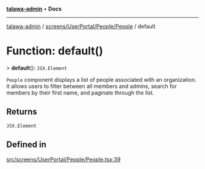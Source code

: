 [**talawa-admin**](../../../../../README.md) • **Docs**

***

[talawa-admin](../../../../../modules.md) / [screens/UserPortal/People/People](../README.md) / default

# Function: default()

\> **default**(): `JSX.Element`

`People` component displays a list of people associated with an organization.
It allows users to filter between all members and admins, search for members by their first name,
and paginate through the list.

## Returns

`JSX.Element`

## Defined in

[src/screens/UserPortal/People/People.tsx:39](https://github.com/PalisadoesFoundation/talawa-admin/blob/c49a58cefb47697eb25ed53aa1ef6d685c772d3e/src/screens/UserPortal/People/People.tsx#L39)
